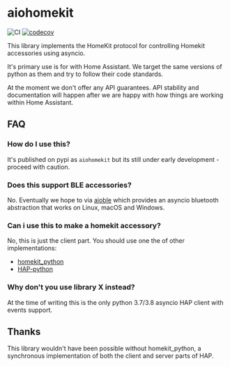 # aiohomekit

![CI](https://github.com/Jc2k/aiohomekit/workflows/CI/badge.svg?event=push) [![codecov](https://codecov.io/gh/Jc2k/aiohomekit/branch/master/graph/badge.svg)](https://codecov.io/gh/Jc2k/aiohomekit)

This library implements the HomeKit protocol for controlling Homekit accessories using asyncio.

It's primary use is for with Home Assistant. We target the same versions of python as them and try to follow their code standards.

At the moment we don't offer any API guarantees. API stability and documentation will happen after we are happy with how things are working within Home Assistant.


## FAQ

### How do I use this?

It's published on pypi as `aiohomekit` but its still under early development - proceed with caution.

### Does this support BLE accessories?

No. Eventually we hope to via [aioble](https://github.com/detectlabs/aioble) which provides an asyncio bluetooth abstraction that works on Linux, macOS and Windows.

### Can i use this to make a homekit accessory?

No, this is just the client part. You should use one the of other implementations:

 * [homekit_python](https://github.com/jlusiardi/homekit_python/)
 * [HAP-python](https://github.com/ikalchev/HAP-python)


### Why don't you use library X instead?

At the time of writing this is the only python 3.7/3.8 asyncio HAP client with events support.


## Thanks

This library wouldn't have been possible without homekit_python, a synchronous implementation of both the client and server parts of HAP. 
